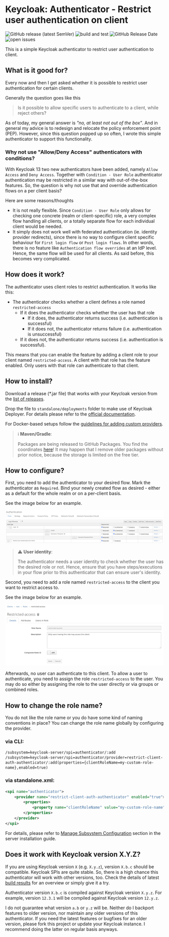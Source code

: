 # Keycloak: Authenticator - Restrict user authentication on client
![GitHub release (latest SemVer)](https://img.shields.io/github/v/release/sventorben/keycloak-restrict-client-auth?sort=semver) ![build and test](https://github.com/sventorben/keycloak-restrict-client-auth/actions/workflows/buildAndTest.yml/badge.svg) ![GitHub Release Date](https://img.shields.io/github/release-date/sventorben/keycloak-restrict-client-auth) ![open issues](https://img.shields.io/github/issues/sventorben/keycloak-restrict-client-auth)

This is a simple Keycloak authenticator to restrict user authentication to client.

## What is it good for?
Every now and then I get asked whether it is possible to restrict user authentication for certain clients.

Generally the question goes like this

> Is it possible to allow specific users to authenticate to a client, while reject others?

As of today, my general answer is _"no, at least not out of the box"_. And in general my advice is to redesign and relocate the policy enforcement point (PEP).
However, since this question popped up so often, I wrote this simple authenticator to support this functionality.

### Why not use "Allow/Deny Access" authenticators with conditions?
With Keycloak 13 two new authenticators have been added, namely `Allow Access` and `Deny Access`. Together with `Condition - User Role` authenticator authentication may be restricted in a similar way with out-of-the-box features. So, the question is why not use that and override authentication flows on a per client basis?

Here are some reasons/thoughts
* It is not really flexible. Since `Condition - User Role` only allows for checking one concrete (realm or client-specific) role, a very complex flow handling all clients, or a totally separate flow for each individual client would be needed. 
* It simply does not work well with federated authentication (ie. identity provider redirects), since there is no way to configure client specific behaviour for `First login flow` or `Post login flows`. In other words, there is no feature like `Authentication flow overrides` at an IdP level. Hence, the same flow will be used for all clients. As said before, this becomes very complicated.

## How does it work?
The authenticator uses client roles to restrict authentication. It works like this:

* The authenticator checks whether a client defines a role named `restricted-access`
    * If it does the authenticator checks whether the user has that role
        * If it does, the authenticator returns success (i.e. authentication is successful)
        * If it does not, the authenticator returns failure (i.e. authentication is unsuccessful)
    * If it does not, the authenticator returns success (i.e. authentication is successful).

This means that you can enable the feature by adding a client role to your client named `restricted-access`.
A client with that role has the feature enabled. Only users with that role can authenticate to that client.

## How to install?

Download a release (*.jar file) that works with your Keycloak version from the [list of releases](https://github.com/sventorben/keycloak-restrict-client-auth/releases).

Drop the file to `standalone/deployments` folder to make use of Keycloak Deployer. For details please refer to the [official documentation](https://www.keycloak.org/docs/latest/server_development/#registering-provider-implementations).

For Docker-based setups follow the [guidelines for adding custom providers](https://github.com/keycloak/keycloak-containers/tree/master/server#user-content-adding-a-custom-provider).

> ℹ️ **Maven/Gradle**:
>
> Packages are being released to GitHub Packages. You find the coordinates [here](https://github.com/sventorben?tab=packages&repo_name=keycloak-restrict-client-auth)! It may happen that I remove older packages without prior notice, because the storage is limited on the free tier.


## How to configure?

First, you need to add the authenticator to your desired flow. Mark the authenticator as `Required`. Bind your newly created flow as desired - either as a default for the whole realm or on a per-client basis.

See the image below for an example.

![Example flow](docs/images/flow.jpg)

> ⚠️ **User identity**:
>
> The authenticator needs a user identity to check whether the user has the desired role or not. Hence, ensure that you have steps/executions in your flow prior to this authenticator that can ensure user's identity.

Second, you need to add a role named `restricted-access` to the client you want to restrict access to.

See the image below for an example.

![Client role configuration](docs/images/client-role.jpg)

Afterwards, no user can authenticate to this client. To allow a user to authenticate, you need to assign the role `restricted-access` to the user. You may do so either by assigning the role to the user directly or via groups or combined roles.

## How to change the role name?

You do not like the role name or you do have some kind of naming conventions in place? You can change the role name globally by configuring the provider.

### via CLI:
```
/subsystem=keycloak-server/spi=authenticator/:add
/subsystem=keycloak-server/spi=authenticator/provider=restrict-client-auth-authenticator/:add(properties={clientRoleName=my-custom-role-name},enabled=true)
```

### via standalone.xml:
```XML
<spi name="authenticator">
    <provider name="restrict-client-auth-authenticator" enabled="true">
        <properties>
            <property name="clientRoleName" value="my-custom-role-name"/>
        </properties>
    </provider>
</spi>
```

For details, please refer to [Manage Subsystem Configuration](https://www.keycloak.org/docs/latest/server_installation/index.html#manage-subsystem-configuration) section in the server installation guide.

## Does it work with Keycloak version X.Y.Z?

If you are using Keycloak version `X` (e.g. `X.y.z`), version `X.b.c` should be compatible.
Keycloak SPIs are quite stable. So, there is a high chance this authenticator will work with other versions, too. Check the details of latest [build results](https://github.com/sventorben/keycloak-restrict-client-auth/actions/workflows/buildAndTest.yml) for an overview or simply give it a try.

Authenticator version `X.b.c` is compiled against Keycloak version `X.y.z`. For example, version `12.3.1` will be compiled against Keycloak version `12.y.z`.

I do not guarantee what version `a.b` or `y.z` will be. Neither do I backport features to older version, nor maintain any older versions of this authenticator. If you need the latest features or bugfixes for an older version, please fork this project or update your Keycloak instance. I recommend doing the latter on regular basis anyways.
